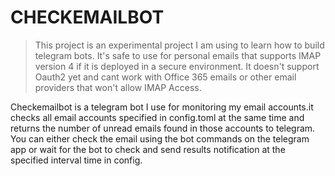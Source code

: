 # CHECKEMAILBOT

> This project is an experimental project I am using to learn how to build telegram bots. It's safe to use for personal
> emails that supports IMAP version 4
> if it is deployed in a secure environment. It doesn't support Oauth2 yet and cant work with Office 365 emails or other
> email providers that won't allow IMAP Access.

Checkemailbot is a telegram bot I use for monitoring my email accounts.it checks all email accounts specified in
config.toml at the same time and returns the number of unread emails found in those accounts to telegram. You can
either check
the email using the bot commands on the telegram app or wait for the bot to check and send results notification at the
specified interval
time in config.


